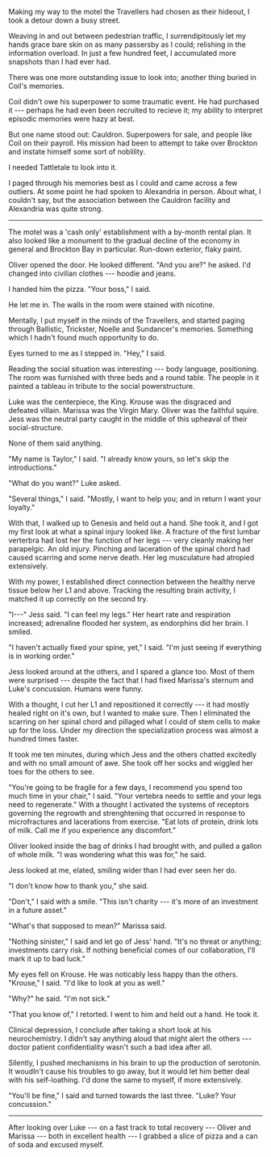 Making my way to the motel the Travellers had chosen as their hideout, I took a
detour down a busy street.

Weaving in and out between pedestrian traffic, I surrendipitously let my hands grace
bare skin on as many passersby as I could; relishing in the information overload. In
just a few hundred feet, I accumulated more snapshots than I had ever had.

There was one more outstanding issue to look into; another thing buried in Coil's memories.

Coil didn't owe his superpower to some traumatic event. He had purchased it --- perhaps
he had even been recruited to recieve it; my ability to interpret episodic memories were
hazy at best.

But one name stood out: Cauldron. Superpowers for sale, and people like Coil on their
payroll. His mission had been to attempt to take over Brockton and instate himself some
sort of noblility.

I needed Tattletale to look into it.

I paged through his memories best as I could and came across a few outliers. At some point
he had spoken to Alexandria in person. About what, I couldn't say, but the association between
the Cauldron facility and Alexandria was quite strong.

----

The motel was a 'cash only' establishment with a by-month rental plan. It also looked
like a monument to the gradual decline of the economy in general and Brockton Bay in particular.
Run-down exterior, flaky paint.

Oliver opened the door. He looked different. "And you are?" he asked. I'd changed into civilian
clothes --- hoodie and jeans.

I handed him the pizza. "Your boss," I said.

He let me in. The walls in the room were stained with nicotine.

Mentally, I put myself in the minds of the Travellers, and started paging through Ballistic,
Trickster, Noelle and Sundancer's memories. Something which I hadn't found much opportunity to do.

Eyes turned to me as I stepped in. "Hey," I said.

Reading the social situation was interesting --- body language, positioning. The room was furnished
with three beds and a round table. The people in it painted a tableau in tribute to the social
powerstructure.

Luke was the centerpiece, the King. Krouse was the disgraced and defeated villain. Marissa was
the Virgin Mary. Oliver was the faithful squire. Jess was the neutral party caught in the middle
of this upheaval of their social-structure.

None of them said anything.

"My name is Taylor," I said. "I already know yours, so let's skip the introductions."

"What do you want?" Luke asked.

"Several things," I said. "Mostly, I want to help you; and in return I want your loyalty."

With that, I walked up to Genesis and held out a hand. She took it, and I got my first look
at what a spinal injury looked like. A fracture of the first lumbar verterbra had lost her the
function of her legs --- very cleanly making her parapelgic. An old injury. Pinching and laceration
of the spinal chord had caused scarring and some nerve death. Her leg musculature had atropied extensively.

With my power, I established direct connection between the healthy nerve tissue below her L1 and above.
Tracking the resulting brain activity, I matched it up correctly on the second try.

"I---" Jess said. "I can feel my legs." Her heart rate and respiration increased; adrenaline flooded her
system, as endorphins did her brain. I smiled.

"I haven't actually fixed your spine, yet," I said. "I'm just seeing if everything is in working order."

Jess looked around at the others, and I spared a glance too. Most of them were surprised --- despite the
fact that I had fixed Marissa's sternum and Luke's concussion. Humans were funny.

With a thought, I cut her L1 and repositioned it correctly --- it had mostly healed right on it's own, but
I wanted to make sure. Then I eliminated the scarring on her spinal chord and pillaged what I could of
stem cells to make up for the loss. Under my direction the specialization process was almost a hundred times
faster.

It took me ten minutes, during which Jess and the others chatted excitedly and with no small amount
of awe. She took off her socks and wiggled her toes for the others to see.

"You're going to be fragile for a few days, I recommend you spend too much time in your chair,"
I said. "Your vertebra needs to settle and your legs need to regenerate."
With a thought I activated the systems of receptors governing
the regrowth and strenghtening that occurred in response to microfractures and lacerations from exercise.
"Eat lots of protein, drink lots of milk. Call me if you experience any discomfort."

Oliver looked inside the bag of drinks I had brought with, and pulled a gallon of whole milk. "I was
wondering what this was for," he said.

Jess looked at me, elated, smiling wider than I had ever seen her do.

"I don't know how to thank you," she said.

"Don't," I said with a smile. "This isn't charity --- it's more of an investment in a future asset."

"What's that supposed to mean?" Marissa said.

"Nothing sinister," I said and let go of Jess' hand.
"It's no threat or anything; investments carry risk. If nothing beneficial
comes of our collaboration, I'll mark it up to bad luck."

My eyes fell on Krouse. He was noticably less happy than the others. "Krouse," I said. "I'd like to look
at you as well."

"Why?" he said. "I'm not sick."

"That you know of," I retorted. I went to him and held out a hand. He took it.

Clinical depression, I conclude after taking a short look at his neurochemistry. I didn't say anything
aloud that might alert the others --- doctor patient confidentiality wasn't such a bad idea after all.

Silently, I pushed mechanisms in his brain to up the production of serotonin. It woudln't cause his
troubles to go away, but it would let him better deal with his self-loathing. I'd done the same to
myself, if more extensively.

"You'll be fine," I said and turned towards the last three. "Luke? Your concussion."

----

After looking over Luke --- on a fast track to total recovery --- Oliver and Marissa
--- both in excellent health --- I grabbed a slice of pizza and a can of soda and excused myself.
